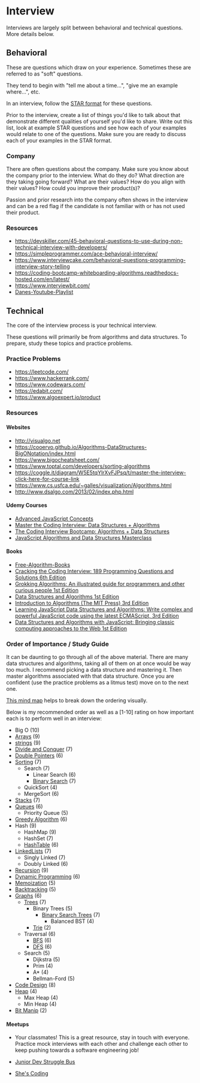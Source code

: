 # Interview

Interviews are largely split between behavioral and technical questions. More details below.

## Behavioral

These are questions which draw on your experience. Sometimes these are referred to as "soft" questions.

They tend to begin with "tell me about a time...", "give me an example where...", etc.

In an interview, follow the [STAR format](https://www.themuse.com/advice/star-interview-method) for these questions.

Prior to the interview, create a list of things you'd like to talk about that demonstrate different qualities of yourself you'd like to share. Write out this list, look at example STAR questions and see how each of your examples would relate to one of the questions. Make sure you are ready to discuss each of your examples in the STAR format.

### Company

There are often questions about the company. Make sure you know about the company prior to the interview. What do they do? What direction are they taking going forward? What are their values? How do you align with their values? How could you improve their product(s)?

Passion and prior research into the company often shows in the interview and can be a red flag if the candidate is not familiar with or has not used their product.

### Resources

- https://devskiller.com/45-behavioral-questions-to-use-during-non-technical-interview-with-developers/
- https://simpleprogrammer.com/ace-behavioral-interview/
- https://www.interviewcake.com/behavioral-questions-programming-interview-story-telling
- https://coding-bootcamp-whiteboarding-algorithms.readthedocs-hosted.com/en/latest/
- https://www.interviewbit.com/
- [Danes-Youtube-Playlist](https://www.youtube.com/playlist?list=PLsSnS-Iagd8O6qmaW03tccOs-7KwKzaAP)

## Technical

The core of the interview process is your technical interview.

These questions will primarily be from algorithms and data structures. To prepare, study these topics and practice problems.

### Practice Problems

- https://leetcode.com/
- https://www.hackerrank.com/
- https://www.codewars.com/
- https://edabit.com/
- https://www.algoexpert.io/product

### Resources

#### Websites

- http://visualgo.net
- https://cooervo.github.io/Algorithms-DataStructures-BigONotation/index.html
- https://www.bigocheatsheet.com/
- https://www.toptal.com/developers/sorting-algorithms
- https://coggle.it/diagram/W5E5tqYlrXvFJPsq/t/master-the-interview-click-here-for-course-link
- https://www.cs.usfca.edu/~galles/visualization/Algorithms.html
- http://www.dsalgo.com/2013/02/index.php.html

#### Udemy Courses

- [Advanced JavaScript Concepts](https://www.udemy.com/share/101WiOB0sTclhUQHg=/)
- [Master the Coding Interview: Data Structures + Algorithms](https://www.udemy.com/share/1013jaB0sTclhUQHg=/)
- [The Coding Interview Bootcamp: Algorithms + Data Structures](https://www.udemy.com/course/coding-interview-bootcamp-algorithms-and-data-structure/)
- [JavaScript Algorithms and Data Structures Masterclass](https://www.udemy.com/course/js-algorithms-and-data-structures-masterclass/)

#### Books

- [Free-Algorithm-Books](https://github.com/RbkGh/Free-Algorithm-Books/tree/master/book)
- [Cracking the Coding Interview: 189 Programming Questions and Solutions 6th Edition](https://www.amazon.com/Cracking-Coding-Interview-Programming-Questions/dp/0984782850/ref=sr_1_2?crid=44UUWR72F9V&dchild=1&keywords=cracking+the+coding+interview&qid=1586660251&sprefix=cracking+the+coding+in%2Caps%2C197&sr=8-2)
- [Grokking Algorithms: An illustrated guide for programmers and other curious people 1st Edition](https://www.amazon.com/Grokking-Algorithms-illustrated-programmers-curious/dp/1617292230/?tag=javamysqlanta-20)
- [Data Structures and Algorithms 1st Edition](https://www.amazon.com/Data-Structures-Algorithms-Alfred-Aho/dp/0201000237?tag=javamysqlanta-20)
- [Introduction to Algorithms (The MIT Press) 3rd Edition](https://www.amazon.com/Introduction-Algorithms-Press-Thomas-Cormen-ebook/dp/B007CNRCAO/ref=sr_1_2?dchild=1&keywords=Introduction+to+Algorithms&qid=1586660439&sr=8-2)
- [Learning JavaScript Data Structures and Algorithms: Write complex and powerful JavaScript code using the latest ECMAScript, 3rd Edition](https://www.amazon.com/Learning-JavaScript-Data-Structures-Algorithms-ebook/dp/B077NB5H6Y/ref=sr_1_2?dchild=1&keywords=Learning+JavaScript+Data+Structures+and+Algorithms%E2%80%94Third+Edition&qid=1587277698&sr=8-2)
- [Data Structures and Algorithms with JavaScript: Bringing classic computing approaches to the Web 1st Edition](https://www.amazon.com/Data-Structures-Algorithms-JavaScript-approaches/dp/1449364934/ref=sr_1_3?dchild=1&keywords=Data+Structures+and+Algorithms+with+JavaScript&qid=1587277721&sr=8-3)

### Order of Importance / Study Guide

It can be daunting to go through all of the above material. There are many data structures and algorithms, taking all of them on at once would be way too much. I recommend picking a data structure and mastering it. Then master algorithms associated with that data structure. Once you are confident (use the practice problems as a litmus test) move on to the next one.

[This mind map](https://coggle.it/diagram/W5E5tqYlrXvFJPsq/t/master-the-interview-click-here-for-course-link) helps to break down the ordering visually.

Below is my recommended order as well as a \[1-10\] rating on how important each is to perform well in an interview:

- Big O (10)
- [Arrays](https://leetcode.com/problemset/algorithms/?topicSlugs=array) (9)
- [strings](https://leetcode.com/problemset/algorithms/?topicSlugs=string) (9)
- [Divide and Conquer](https://leetcode.com/problemset/algorithms/?topicSlugs=divide-and-conquer) (7)
- [Double Pointers](https://leetcode.com/tag/two-pointers/) (6)
- [Sorting](https://leetcode.com/problemset/algorithms/?topicSlugs=sort) (7)
  - Search (7)
    - Linear Search (6)
    - [Binary Search](https://leetcode.com/problemset/algorithms/?topicSlugs=binary-search) (7)
  - QuickSort (4)
  - MergeSort (6)
- [Stacks](https://leetcode.com/problemset/algorithms/?topicSlugs=stack) (7)
- [Queues](https://leetcode.com/problemset/algorithms/?topicSlugs=queue) (6)
  - Priority Queue (5)
- [Greedy Algorithm](https://leetcode.com/problemset/algorithms/?topicSlugs=greedy) (6)
- Hash (9)
  - HashMap (9)
  - HashSet (7)
  - [HashTable](https://leetcode.com/problemset/algorithms/?topicSlugs=hash-table) (6)
- [LinkedLists](https://leetcode.com/problemset/algorithms/?topicSlugs=linked-list) (7)
  - Singly Linked (7)
  - Doubly Linked (6)
- [Recursion](https://leetcode.com/problemset/algorithms/?topicSlugs=recursion) (9)
- [Dynamic Programming](https://leetcode.com/problemset/algorithms/?topicSlugs=dynamic-programming) (6)
- [Memoization](https://leetcode.com/problemset/algorithms/?topicSlugs=memoization) (5)
- [Backtracking](https://leetcode.com/problemset/algorithms/?topicSlugs=backtracking) (5)
- [Graphs](https://leetcode.com/problemset/algorithms/?topicSlugs=graph) (6)
  - [Trees](https://leetcode.com/problemset/algorithms/?topicSlugs=tree) (7)
    - Binary Trees (5)
      - [Binary Search Trees](https://leetcode.com/problemset/algorithms/?topicSlugs=binary-search-tree) (7)
        - Balanced BST (4)
    - [Trie](https://leetcode.com/problemset/algorithms/?topicSlugs=trie) (2)
  - Traversal (6)
    - [BFS](https://leetcode.com/problemset/algorithms/?topicSlugs=breadth-first-search) (6)
    - [DFS](https://leetcode.com/problemset/algorithms/?topicSlugs=depth-first-search) (6)
  - Search (5)
    - Dijkstra (5)
    - Prim (4)
    - A\* (4)
    - Bellman-Ford (5)
- [Code Design](https://leetcode.com/problemset/algorithms/?topicSlugs=graph) (8)
- [Heap](https://leetcode.com/problemset/algorithms/?topicSlugs=heap) (4)
  - Max Heap (4)
  - Min Heap (4)
- [Bit Manip](https://leetcode.com/problemset/algorithms/?topicSlugs=bit-manipulation) (2)

#### Meetups

- Your classmates! This is a great resource, stay in touch with everyone. Practice mock interviews with each other and challenge each other to keep pushing towards a software engineering job!

- [Junior Dev Struggle Bus](https://juniordevstrugglebus.com/)

- [She's Coding](https://shescoding.org/)
